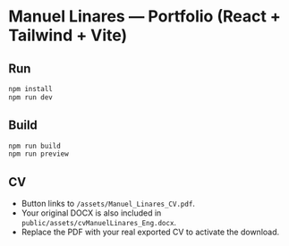# Manuel Linares — Portfolio (React + Tailwind + Vite)

## Run
```bash
npm install
npm run dev
```

## Build
```bash
npm run build
npm run preview
```

## CV
- Button links to `/assets/Manuel_Linares_CV.pdf`.
- Your original DOCX is also included in `public/assets/cvManuelLinares_Eng.docx`.
- Replace the PDF with your real exported CV to activate the download.
